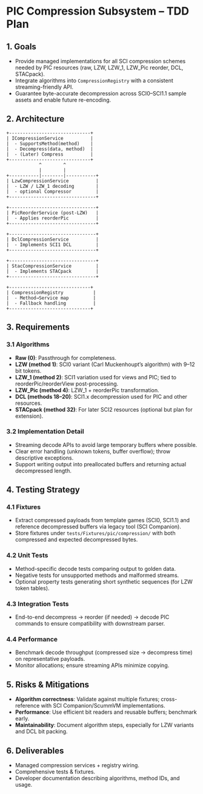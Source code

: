# PIC Compression Subsystem – TDD Plan

## 1. Goals
- Provide managed implementations for all SCI compression schemes needed by PIC resources (raw, LZW, LZW_1, LZW_Pic reorder, DCL, STACpack).
- Integrate algorithms into `CompressionRegistry` with a consistent streaming-friendly API.
- Guarantee byte-accurate decompression across SCI0–SCI1.1 sample assets and enable future re-encoding.

## 2. Architecture
```
+------------------------------+
| ICompressionService          |
|  - SupportsMethod(method)    |
|  - Decompress(data, method)  |
|  - (Later) Compress          |
+------------------------------+
            ^        ^
            |        |
+-----------|--------|-----------+
| LzwCompressionService          |
|  - LZW / LZW_1 decoding        |
|  - optional Compressor         |
+--------------------------------+

+--------------------------------+
| PicReorderService (post-LZW)   |
|  - Applies reorderPic          |
+--------------------------------+

+--------------------------------+
| DclCompressionService          |
|  - Implements SCI1 DCL         |
+--------------------------------+

+--------------------------------+
| StacCompressionService         |
|  - Implements STACpack         |
+--------------------------------+

+------------------------------+
| CompressionRegistry           |
|  - Method→Service map         |
|  - Fallback handling          |
+------------------------------+
```

## 3. Requirements
### 3.1 Algorithms
- **Raw (0)**: Passthrough for completeness.
- **LZW (method 1)**: SCI0 variant (Carl Muckenhoupt’s algorithm) with 9–12 bit tokens.
- **LZW_1 (method 2)**: SCI1 variation used for views and PIC; tied to reorderPic/reorderView post-processing.
- **LZW_Pic (method 4)**: LZW_1 + reorderPic transformation.
- **DCL (methods 18–20)**: SCI1.x decompression used for PIC and other resources.
- **STACpack (method 32)**: For later SCI2 resources (optional but plan for extension).

### 3.2 Implementation Detail
- Streaming decode APIs to avoid large temporary buffers where possible.
- Clear error handling (unknown tokens, buffer overflow); throw descriptive exceptions.
- Support writing output into preallocated buffers and returning actual decompressed length.

## 4. Testing Strategy
### 4.1 Fixtures
- Extract compressed payloads from template games (SCI0, SCI1.1) and reference decompressed buffers via legacy tool (SCI Companion).
- Store fixtures under `tests/Fixtures/pic/compression/` with both compressed and expected decompressed bytes.

### 4.2 Unit Tests
- Method-specific decode tests comparing output to golden data.
- Negative tests for unsupported methods and malformed streams.
- Optional property tests generating short synthetic sequences (for LZW token tables).

### 4.3 Integration Tests
- End-to-end decompress → reorder (if needed) → decode PIC commands to ensure compatibility with downstream parser.

### 4.4 Performance
- Benchmark decode throughput (compressed size → decompress time) on representative payloads.
- Monitor allocations; ensure streaming APIs minimize copying.

## 5. Risks & Mitigations
- **Algorithm correctness**: Validate against multiple fixtures; cross-reference with SCI Companion/ScummVM implementations.
- **Performance**: Use efficient bit readers and reusable buffers; benchmark early.
- **Maintainability**: Document algorithm steps, especially for LZW variants and DCL bit packing.

## 6. Deliverables
- Managed compression services + registry wiring.
- Comprehensive tests & fixtures.
- Developer documentation describing algorithms, method IDs, and usage.
